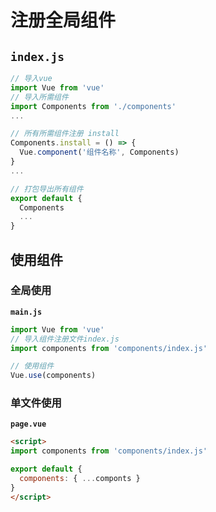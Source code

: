 # 注册全局组件

## **```index.js```**
```js
// 导入vue
import Vue from 'vue'
// 导入所需组件
import Components from './components'
...

// 所有所需组件注册 install
Components.install = () => {
  Vue.component('组件名称', Components)
}
...

// 打包导出所有组件
export default {
  Components
  ...
}

```

## 使用组件

### 全局使用
**```main.js```**
```js
import Vue from 'vue'
// 导入组件注册文件index.js
import components from 'components/index.js'

// 使用组件
Vue.use(components)
```

### 单文件使用
**```page.vue```**
```html
<script>
import components from 'components/index.js'

export default {
  components: { ...componts }
}
</script>
```